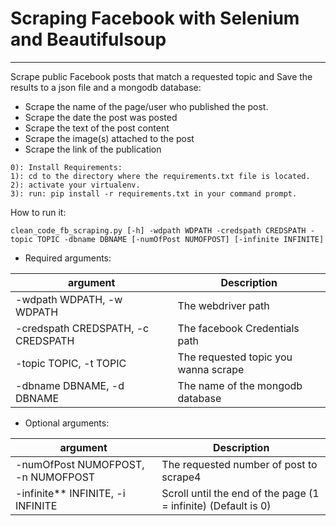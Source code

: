 # Scraping Facebook with Selenium and Beautifulsoup 
---
Scrape public Facebook posts that match a requested topic and Save the results to a json file and a mongodb database:</br> 
* Scrape the name of the page/user who published the post.
* Scrape the date the post was posted
* Scrape the text of the post content
* Scrape the image(s) attached to the post
* Scrape the link of the publication

```` 
0): Install Requirements:
1): cd to the directory where the requirements.txt file is located.
2): activate your virtualenv.
3): run: pip install -r requirements.txt in your command prompt.
````
How to run it:
```
clean_code_fb_scraping.py [-h] -wdpath WDPATH -credspath CREDSPATH -topic TOPIC -dbname DBNAME [-numOfPost NUMOFPOST] [-infinite INFINITE]

```

* Required arguments:</br>

| argument | Description |
| --- | --- |
| -wdpath WDPATH, -w WDPATH | The webdriver path | 
| -credspath CREDSPATH, -c CREDSPATH |  The facebook Credentials path| 
| -topic TOPIC, -t TOPIC |  The requested topic you wanna scrape| 
| -dbname DBNAME, -d DBNAME | The name of the mongodb database| 

* Optional arguments:</br>


| argument | Description |
| --- | --- |
| -numOfPost NUMOFPOST, -n NUMOFPOST | The requested number of post to scrape4 | 
| -infinite** INFINITE, -i INFINITE | Scroll until the end of the page (1 = infinite) (Default is 0) | 

